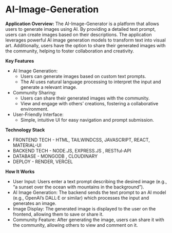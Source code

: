 # AI-Image-Generation
</hr>

**Application Overview:**
 The AI-Image-Generator is a platform that allows users to generate images using AI. By providing a detailed text prompt, users can create images based on their descriptions. The application leverages powerful AI image generation models to transform text into visual art. Additionally, users have the option to share their generated images with the community, helping to foster collaboration and creativity.

**Key Features**
- AI Image Generation:
  - Users can generate images based on custom text prompts.
  - The AI uses natural language processing to interpret the input and generate a relevant image.
- Community Sharing:
  - Users can share their generated images with the community.
  - View and engage with others’ creations, fostering a collaborative environment.
- User-Friendly Interface:
  - Simple, intuitive UI for easy navigation and prompt submission.

**Technology Stack**
- FRONTEND TECH -  HTML, TAILWINDCSS, JAVASCRIPT, REACT,  MATERIAL-UI
- BACKEND TECH -  NODE.JS, EXPRESS.JS , RESTful-API
- DATABASE - MONGODB , CLOUDINARY
- DEPLOY - RENDER, VERCEL

**How It Works**
- User Input: Users enter a text prompt describing the desired image (e.g., “a sunset over the ocean with mountains in the background”).
- AI Image Generation: The backend sends the text prompt to an AI model (e.g., OpenAI’s DALL·E or similar) which processes the input and generates an image.
- Image Display: The generated image is displayed to the user on the frontend, allowing them to save or share it.
- Community Feature: After generating the image, users can share it with the community, allowing others to view and comment on it.

